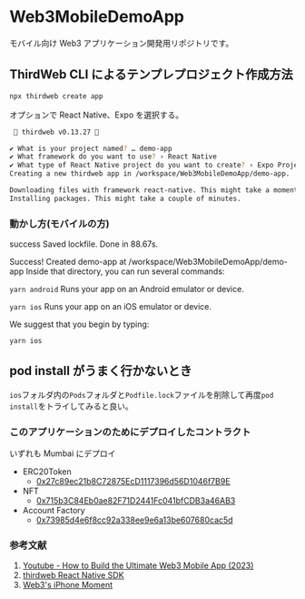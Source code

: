 # Web3MobileDemoApp

モバイル向け Web3 アプリケーション開発用リポジトリです。

## ThirdWeb CLI によるテンプレプロジェクト作成方法

```bash
npx thirdweb create app
```

オプションで React Native、Expo を選択する。

```bash
 💎 thirdweb v0.13.27 💎

✔ What is your project named? … demo-app
✔ What framework do you want to use? › React Native
✔ What type of React Native project do you want to create? › Expo Project
Creating a new thirdweb app in /workspace/Web3MobileDemoApp/demo-app.

Downloading files with framework react-native. This might take a moment.
Installing packages. This might take a couple of minutes.
```

### 動かし方(モバイルの方)

success Saved lockfile.
Done in 88.67s.

Success! Created demo-app at /workspace/Web3MobileDemoApp/demo-app
Inside that directory, you can run several commands:

`yarn android`
Runs your app on an Android emulator or device.

`yarn ios`
Runs your app on an iOS emulator or device.

We suggest that you begin by typing:

`yarn ios`

## pod install がうまく行かないとき

`ios`フォルダ内の`Pods`フォルダと`Podfile.lock`ファイルを削除して再度`pod install`をトライしてみると良い。

### このアプリケーションのためにデプロイしたコントラクト

いずれも Mumbai にデプロイ

- ERC20Token
  - [0x27c89ec21b8C72875EcD1117396d56D1046f7B9E](https://mumbai.polygonscan.com/address/0x27c89ec21b8C72875EcD1117396d56D1046f7B9E)
- NFT
  - [0x715b3C84Eb0ae82F71D2441Fc041bfCDB3a46AB3](https://mumbai.polygonscan.com/address/0x715b3C84Eb0ae82F71D2441Fc041bfCDB3a46AB3)
- Account Factory
  - [0x73985d4e6f8cc92a338ee9e6a13be607680cac5d](https://mumbai.polygonscan.com/address/0x73985d4e6f8cc92a338ee9e6a13be607680cac5d)

### 参考文献

1. [Youtube - How to Build the Ultimate Web3 Mobile App (2023)](https://www.youtube.com/watch?v=73YzK0SLfbQ)
2. [thirdweb React Native SDK](https://portal.thirdweb.com/react-native?ref=blog.thirdweb.com)
3. [Web3's iPhone Moment](https://newsletter.thirdweb.com/p/web3-iphone-moment-mobile-sdk-launch)
